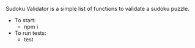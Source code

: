 Sudoku Validator is a simple list of functions to validate a sudoku puzzle.

-   To start:
    -   npm i
-   To run tests:
    -   test
